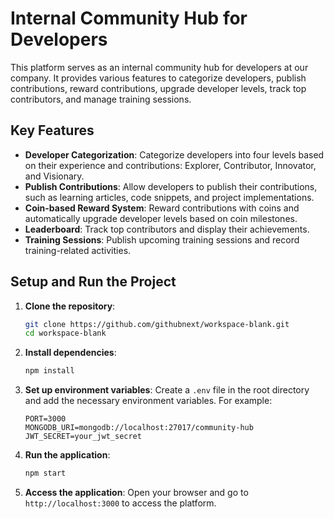 # Internal Community Hub for Developers

This platform serves as an internal community hub for developers at our company. It provides various features to categorize developers, publish contributions, reward contributions, upgrade developer levels, track top contributors, and manage training sessions.

## Key Features

- **Developer Categorization**: Categorize developers into four levels based on their experience and contributions: Explorer, Contributor, Innovator, and Visionary.
- **Publish Contributions**: Allow developers to publish their contributions, such as learning articles, code snippets, and project implementations.
- **Coin-based Reward System**: Reward contributions with coins and automatically upgrade developer levels based on coin milestones.
- **Leaderboard**: Track top contributors and display their achievements.
- **Training Sessions**: Publish upcoming training sessions and record training-related activities.

## Setup and Run the Project

1. **Clone the repository**:
   ```bash
   git clone https://github.com/githubnext/workspace-blank.git
   cd workspace-blank
   ```

2. **Install dependencies**:
   ```bash
   npm install
   ```

3. **Set up environment variables**:
   Create a `.env` file in the root directory and add the necessary environment variables. For example:
   ```
   PORT=3000
   MONGODB_URI=mongodb://localhost:27017/community-hub
   JWT_SECRET=your_jwt_secret
   ```

4. **Run the application**:
   ```bash
   npm start
   ```

5. **Access the application**:
   Open your browser and go to `http://localhost:3000` to access the platform.
